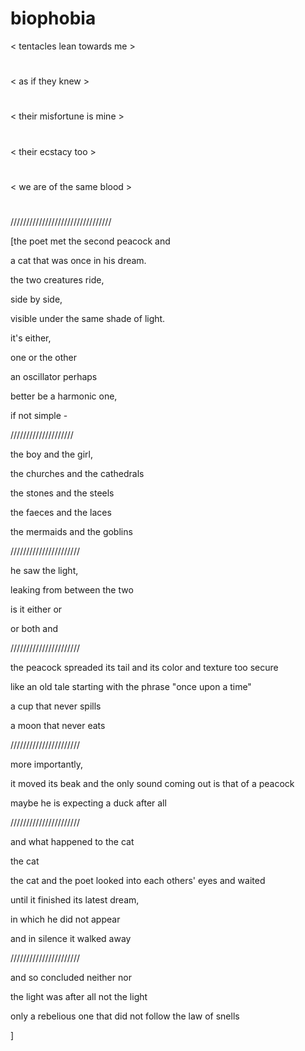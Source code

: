 # biophobia
< tentacles lean towards me > 
# 
< as if they knew >
# 
< their misfortune is mine >
# 
< their ecstacy too >
# 
< we are of the same blood >

#
#
#
////////////////////////////////

[the poet met the second peacock and 

a cat that was once in his dream.

the two creatures ride, 

side by side,

visible under the same shade of light.

it's either,

one or the other

an oscillator perhaps

better be a harmonic one,

if not simple - 

////////////////////

the boy and the girl,

the churches and the cathedrals

the stones and the steels

the faeces and the laces

the mermaids and the goblins


//////////////////////


he saw the light,

leaking from between the two

is it either or

or both and 


//////////////////////


the peacock spreaded its tail and its color and texture too secure

like an old tale starting with the phrase "once upon a time"

a cup that never spills

a moon that never eats


//////////////////////


more importantly, 

it moved its beak and the only sound coming out is that of a peacock

maybe he is expecting a duck after all


//////////////////////


and what happened to the cat 

the cat

the cat and the poet looked into each others' eyes and waited

until it finished its latest dream,

in which he did not appear 

and in silence it walked away


//////////////////////



and so concluded neither nor

the light was after all not the light

only a rebelious one that did not follow the law of snells

]
